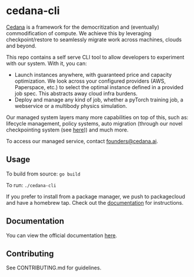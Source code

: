 # cedana-cli

[Cedana](https://cedana.ai) is a framework for the democritization and (eventually) commodification of compute. We achieve this by leveraging checkpoint/restore to seamlessly migrate work across machines, clouds and beyond.

This repo contains a self serve CLI tool to allow developers to experiment with our system. With it, you can:

- Launch instances anywhere, with guaranteed price and capacity optimization. We look across your configured providers (AWS, Paperspace, etc.) to select the optimal instance defined in a provided job spec. This abstracts away cloud infra burdens.
- Deploy and manage any kind of job, whether a pyTorch training job, a webservice or a multibody physics simulation.

Our managed system layers many more capabilities on top of this, such as: lifecycle management, policy systems, auto migration (through our novel checkpointing system (see [here](https://github.com/cedana/cedana))) and much more. 

To access our managed service, contact founders@cedana.ai.

## Usage
To build from source: 
`go build`

To run: 
`./cedana-cli`

If you prefer to install from a package manager, we push to packagecloud and have a homebrew tap. Check out the [documentation](https://cedna.rtfd.io) for instructions. 

## Documentation
You can view the official documentation [here](https://cedana.readthedocs.io). 


## Contributing

See CONTRIBUTING.md for guidelines. 
